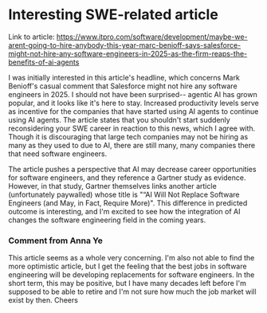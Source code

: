 # Interesting SWE-related article
Link to article: https://www.itpro.com/software/development/maybe-we-arent-going-to-hire-anybody-this-year-marc-benioff-says-salesforce-might-not-hire-any-software-engineers-in-2025-as-the-firm-reaps-the-benefits-of-ai-agents

I was initially interested in this article's headline, which concerns Mark Benioff's casual comment that Salesforce might not hire any software engineers in 2025. I should not have been surprised-- agentic AI has grown popular, and it looks like it's here to stay. Increased productivity levels serve as incentive for the companies that have started using AI agents to continue using AI agents. The article states that you shouldn't start suddenly reconsidering your SWE career in reaction to this news, which I agree with. Though it is discouraging that large tech companies may not be hiring as many as they used to due to AI, there are still many, many companies there that need software engineers.

The article pushes a perspective that AI may decrease career opportunities for software engineers, and they reference a Gartner study as evidence. However, in that study, Gartner themselves links another article (unfortunately paywalled) whose title is "“AI Will Not Replace Software Engineers (and May, in Fact, Require More)". This difference in predicted outcome is interesting, and I'm excited to see how the integration of AI changes the software engineering field in the coming years.



### Comment from Anna Ye
This article seems as a whole very concerning. I'm also not able to find the more optimistic article, but I get the feeling that the best jobs in software engineering will be developing replacements for software engineers. In the short term, this may be positive, but I have many decades left before I'm supposed to be able to retire and I'm not sure how much the job market will exist by then. Cheers
